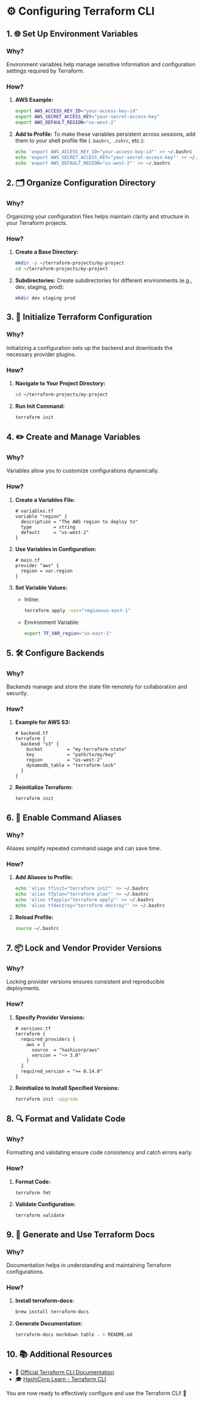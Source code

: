 # ⚙️ Configuring Terraform CLI

## 1. 🌐 Set Up Environment Variables

### Why?

Environment variables help manage sensitive information and configuration settings required by Terraform.

### How?

1. **AWS Example:**

    ```bash
    export AWS_ACCESS_KEY_ID="your-access-key-id"
    export AWS_SECRET_ACCESS_KEY="your-secret-access-key"
    export AWS_DEFAULT_REGION="us-west-2"
    ```

2. **Add to Profile:**
   To make these variables persistent across sessions, add them to your shell profile file (`.bashrc`, `.zshrc`, etc.):

    ```bash
    echo 'export AWS_ACCESS_KEY_ID="your-access-key-id"' >> ~/.bashrc
    echo 'export AWS_SECRET_ACCESS_KEY="your-secret-access-key"' >> ~/.bashrc
    echo 'export AWS_DEFAULT_REGION="us-west-2"' >> ~/.bashrc
    ```

## 2. 🗂️ Organize Configuration Directory

### Why?

Organizing your configuration files helps maintain clarity and structure in your Terraform projects.

### How?

1. **Create a Base Directory:**

    ```bash
    mkdir -p ~/terraform-projects/my-project
    cd ~/terraform-projects/my-project
    ```

2. **Subdirectories:**
   Create subdirectories for different environments (e.g., dev, staging, prod):

    ```bash
    mkdir dev staging prod
    ```

## 3. 🔄 Initialize Terraform Configuration

### Why?

Initializing a configuration sets up the backend and downloads the necessary provider plugins.

### How?

1. **Navigate to Your Project Directory:**

    ```bash
    cd ~/terraform-projects/my-project
    ```

2. **Run Init Command:**

    ```bash
    terraform init
    ```

## 4. ✏️ Create and Manage Variables

### Why?

Variables allow you to customize configurations dynamically.

### How?

1. **Create a Variables File:**

    ```hcl
    # variables.tf
    variable "region" {
      description = "The AWS region to deploy to"
      type        = string
      default     = "us-west-2"
    }
    ```

2. **Use Variables in Configuration:**

    ```hcl
    # main.tf
    provider "aws" {
      region = var.region
    }
    ```

3. **Set Variable Values:**
   - Inline:

     ```bash
     terraform apply -var="region=us-east-1"
     ```

   - Environment Variable:

     ```bash
     export TF_VAR_region="us-east-1"
     ```

## 5. 🛠️ Configure Backends

### Why?

Backends manage and store the state file remotely for collaboration and security.

### How?

1. **Example for AWS S3:**

    ```hcl
    # backend.tf
    terraform {
      backend "s3" {
        bucket         = "my-terraform-state"
        key            = "path/to/my/key"
        region         = "us-west-2"
        dynamodb_table = "terraform-lock"
      }
    }
    ```

2. **Reinitialize Terraform:**

    ```bash
    terraform init
    ```

## 6. 🔄 Enable Command Aliases

### Why?

Aliases simplify repeated command usage and can save time.

### How?

1. **Add Aliases to Profile:**

    ```bash
    echo 'alias tfinit="terraform init"' >> ~/.bashrc
    echo 'alias tfplan="terraform plan"' >> ~/.bashrc
    echo 'alias tfapply="terraform apply"' >> ~/.bashrc
    echo 'alias tfdestroy="terraform destroy"' >> ~/.bashrc
    ```

2. **Reload Profile:**

    ```bash
    source ~/.bashrc
    ```

## 7. 📦 Lock and Vendor Provider Versions

### Why?

Locking provider versions ensures consistent and reproducible deployments.

### How?

1. **Specify Provider Versions:**

    ```hcl
    # versions.tf
    terraform {
      required_providers {
        aws = {
          source  = "hashicorp/aws"
          version = "~> 3.0"
        }
      }
      required_version = ">= 0.14.0"
    }
    ```

2. **Reinitialize to Install Specified Versions:**

    ```bash
    terraform init -upgrade
    ```

## 8. 🔍 Format and Validate Code

### Why?

Formatting and validating ensure code consistency and catch errors early.

### How?

1. **Format Code:**

    ```bash
    terraform fmt
    ```

2. **Validate Configuration:**

    ```bash
    terraform validate
    ```

## 9. 📄 Generate and Use Terraform Docs

### Why?

Documentation helps in understanding and maintaining Terraform configurations.

### How?

1. **Install terraform-docs:**

    ```bash
    brew install terraform-docs
    ```

2. **Generate Documentation:**

    ```bash
    terraform-docs markdown table . > README.md
    ```

## 10. 📚 Additional Resources

- 📖 [Official Terraform CLI Documentation](https://www.terraform.io/docs/cli-index.html)
- 🎓 [HashiCorp Learn - Terraform CLI](https://learn.hashicorp.com/terraform?track=cli)

You are now ready to effectively configure and use the Terraform CLI! 🚀


